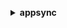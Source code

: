 **<details ><summary style="color:none;">appsync</summary><blockquote>**

- **<details><summary style="color:none;"><b><u>create-api-cache</b></u></summary><blockquote>**

  * **<p style="color:none;">--api-id</p>**
  * **<p style="color:none;">--ttl</p>**
  * **<p style="color:none;">--transit-encryption-enabled</p>**
  * **<p style="color:none;">--no-transit-encryption-enabled</p>**
  * **<p style="color:none;">--at-rest-encryption-enabled</p>**
  * **<p style="color:none;">--no-at-rest-encryption-enabled</p>**
  * **<p style="color:none;">--api-caching-behavior</p>**
  * **<p style="color:none;">--type</p>**
  * **<p style="color:none;">--cli-input-json</p>**
  * **<p style="color:none;">--cli-input-yaml</p>**
  * **<p style="color:none;">--generate-cli-skeleton</p>**
  </br>
  **<p style="color:red;">Description</p>**
  </br>
  ## **Examples**
  ```bash

  ```
  ```json

  ```


- **<details><summary style="color:none;"><b><u>create-api-key</b></u></summary><blockquote>**

  * **<p style="color:none;">--api-id</p>**
  * **<p style="color:none;">--description</p>**
  * **<p style="color:none;">--expires</p>**
  * **<p style="color:none;">--cli-input-json</p>**
  * **<p style="color:none;">--cli-input-yaml</p>**
  * **<p style="color:none;">--generate-cli-skeleton</p>**
  </br>
  **<p style="color:red;">Description</p>**
  </br>
  ## **Examples**
  ```bash

  ```
  ```json

  ```


- **<details><summary style="color:none;"><b><u>create-data-source</b></u></summary><blockquote>**

  * **<p style="color:none;">--api-id</p>**
  * **<p style="color:none;">--name</p>**
  * **<p style="color:none;">--description</p>**
  * **<p style="color:none;">--type</p>**
  * **<p style="color:none;">--service-role-arn</p>**
  * **<p style="color:none;">--dynamodb-config</p>**
  * **<p style="color:none;">--lambda-config</p>**
  * **<p style="color:none;">--elasticsearch-config</p>**
  * **<p style="color:none;">--http-config</p>**
  * **<p style="color:none;">--relational-database-config</p>**
  * **<p style="color:none;">--cli-input-json</p>**
  * **<p style="color:none;">--cli-input-yaml</p>**
  * **<p style="color:none;">--generate-cli-skeleton</p>**
  </br>
  **<p style="color:red;">Description</p>**
  </br>
  ## **Examples**
  ```bash

  ```
  ```json

  ```


- **<details><summary style="color:none;"><b><u>create-function</b></u></summary><blockquote>**

  * **<p style="color:none;">--api-id</p>**
  * **<p style="color:none;">--name</p>**
  * **<p style="color:none;">--description</p>**
  * **<p style="color:none;">--data-source-name</p>**
  * **<p style="color:none;">--request-mapping-template</p>**
  * **<p style="color:none;">--response-mapping-template</p>**
  * **<p style="color:none;">--function-version</p>**
  * **<p style="color:none;">--sync-config</p>**
  * **<p style="color:none;">--cli-input-json</p>**
  * **<p style="color:none;">--cli-input-yaml</p>**
  * **<p style="color:none;">--generate-cli-skeleton</p>**
  </br>
  **<p style="color:red;">Description</p>**
  </br>
  ## **Examples**
  ```bash

  ```
  ```json

  ```


- **<details><summary style="color:none;"><b><u>create-graphql-api</b></u></summary><blockquote>**

  * **<p style="color:none;">--name</p>**
  * **<p style="color:none;">--log-config</p>**
  * **<p style="color:none;">--authentication-type</p>**
  * **<p style="color:none;">--user-pool-config</p>**
  * **<p style="color:none;">--open-id-connect-config</p>**
  * **<p style="color:none;">--tags</p>**
  * **<p style="color:none;">--additional-authentication-providers</p>**
  * **<p style="color:none;">--xray-enabled</p>**
  * **<p style="color:none;">--no-xray-enabled</p>**
  * **<p style="color:none;">--cli-input-json</p>**
  * **<p style="color:none;">--cli-input-yaml</p>**
  * **<p style="color:none;">--generate-cli-skeleton</p>**
  </br>
  **<p style="color:red;">Description</p>**
  </br>
  ## **Examples**
  ```bash

  ```
  ```json

  ```


- **<details><summary style="color:none;"><b><u>create-resolver</b></u></summary><blockquote>**

  * **<p style="color:none;">--api-id</p>**
  * **<p style="color:none;">--type-name</p>**
  * **<p style="color:none;">--field-name</p>**
  * **<p style="color:none;">--data-source-name</p>**
  * **<p style="color:none;">--request-mapping-template</p>**
  * **<p style="color:none;">--response-mapping-template</p>**
  * **<p style="color:none;">--kind</p>**
  * **<p style="color:none;">--pipeline-config</p>**
  * **<p style="color:none;">--sync-config</p>**
  * **<p style="color:none;">--caching-config</p>**
  * **<p style="color:none;">--cli-input-json</p>**
  * **<p style="color:none;">--cli-input-yaml</p>**
  * **<p style="color:none;">--generate-cli-skeleton</p>**
  </br>
  **<p style="color:red;">Description</p>**
  </br>
  ## **Examples**
  ```bash

  ```
  ```json

  ```


- **<details><summary style="color:none;"><b><u>create-type</b></u></summary><blockquote>**

  * **<p style="color:none;">--api-id</p>**
  * **<p style="color:none;">--definition</p>**
  * **<p style="color:none;">--format</p>**
  * **<p style="color:none;">--cli-input-json</p>**
  * **<p style="color:none;">--cli-input-yaml</p>**
  * **<p style="color:none;">--generate-cli-skeleton</p>**
  </br>
  **<p style="color:red;">Description</p>**
  </br>
  ## **Examples**
  ```bash

  ```
  ```json

  ```


- **<details><summary style="color:none;"><b><u>delete-api-cache</b></u></summary><blockquote>**

  * **<p style="color:none;">--api-id</p>**
  * **<p style="color:none;">--cli-input-json</p>**
  * **<p style="color:none;">--cli-input-yaml</p>**
  * **<p style="color:none;">--generate-cli-skeleton</p>**
  </br>
  **<p style="color:red;">Description</p>**
  </br>
  ## **Examples**
  ```bash

  ```
  ```json

  ```


- **<details><summary style="color:none;"><b><u>delete-api-key</b></u></summary><blockquote>**

  * **<p style="color:none;">--api-id</p>**
  * **<p style="color:none;">--id</p>**
  * **<p style="color:none;">--cli-input-json</p>**
  * **<p style="color:none;">--cli-input-yaml</p>**
  * **<p style="color:none;">--generate-cli-skeleton</p>**
  </br>
  **<p style="color:red;">Description</p>**
  </br>
  ## **Examples**
  ```bash

  ```
  ```json

  ```


- **<details><summary style="color:none;"><b><u>delete-data-source</b></u></summary><blockquote>**

  * **<p style="color:none;">--api-id</p>**
  * **<p style="color:none;">--name</p>**
  * **<p style="color:none;">--cli-input-json</p>**
  * **<p style="color:none;">--cli-input-yaml</p>**
  * **<p style="color:none;">--generate-cli-skeleton</p>**
  </br>
  **<p style="color:red;">Description</p>**
  </br>
  ## **Examples**
  ```bash

  ```
  ```json

  ```


- **<details><summary style="color:none;"><b><u>delete-function</b></u></summary><blockquote>**

  * **<p style="color:none;">--api-id</p>**
  * **<p style="color:none;">--function-id</p>**
  * **<p style="color:none;">--cli-input-json</p>**
  * **<p style="color:none;">--cli-input-yaml</p>**
  * **<p style="color:none;">--generate-cli-skeleton</p>**
  </br>
  **<p style="color:red;">Description</p>**
  </br>
  ## **Examples**
  ```bash

  ```
  ```json

  ```


- **<details><summary style="color:none;"><b><u>delete-graphql-api</b></u></summary><blockquote>**

  * **<p style="color:none;">--api-id</p>**
  * **<p style="color:none;">--cli-input-json</p>**
  * **<p style="color:none;">--cli-input-yaml</p>**
  * **<p style="color:none;">--generate-cli-skeleton</p>**
  </br>
  **<p style="color:red;">Description</p>**
  </br>
  ## **Examples**
  ```bash

  ```
  ```json

  ```


- **<details><summary style="color:none;"><b><u>delete-resolver</b></u></summary><blockquote>**

  * **<p style="color:none;">--api-id</p>**
  * **<p style="color:none;">--type-name</p>**
  * **<p style="color:none;">--field-name</p>**
  * **<p style="color:none;">--cli-input-json</p>**
  * **<p style="color:none;">--cli-input-yaml</p>**
  * **<p style="color:none;">--generate-cli-skeleton</p>**
  </br>
  **<p style="color:red;">Description</p>**
  </br>
  ## **Examples**
  ```bash

  ```
  ```json

  ```


- **<details><summary style="color:none;"><b><u>delete-type</b></u></summary><blockquote>**

  * **<p style="color:none;">--api-id</p>**
  * **<p style="color:none;">--type-name</p>**
  * **<p style="color:none;">--cli-input-json</p>**
  * **<p style="color:none;">--cli-input-yaml</p>**
  * **<p style="color:none;">--generate-cli-skeleton</p>**
  </br>
  **<p style="color:red;">Description</p>**
  </br>
  ## **Examples**
  ```bash

  ```
  ```json

  ```


- **<details><summary style="color:none;"><b><u>flush-api-cache</b></u></summary><blockquote>**

  * **<p style="color:none;">--api-id</p>**
  * **<p style="color:none;">--cli-input-json</p>**
  * **<p style="color:none;">--cli-input-yaml</p>**
  * **<p style="color:none;">--generate-cli-skeleton</p>**
  </br>
  **<p style="color:red;">Description</p>**
  </br>
  ## **Examples**
  ```bash

  ```
  ```json

  ```


- **<details><summary style="color:none;"><b><u>get-api-cache</b></u></summary><blockquote>**

  * **<p style="color:none;">--api-id</p>**
  * **<p style="color:none;">--cli-input-json</p>**
  * **<p style="color:none;">--cli-input-yaml</p>**
  * **<p style="color:none;">--generate-cli-skeleton</p>**
  </br>
  **<p style="color:red;">Description</p>**
  </br>
  ## **Examples**
  ```bash

  ```
  ```json

  ```


- **<details><summary style="color:none;"><b><u>get-data-source</b></u></summary><blockquote>**

  * **<p style="color:none;">--api-id</p>**
  * **<p style="color:none;">--name</p>**
  * **<p style="color:none;">--cli-input-json</p>**
  * **<p style="color:none;">--cli-input-yaml</p>**
  * **<p style="color:none;">--generate-cli-skeleton</p>**
  </br>
  **<p style="color:red;">Description</p>**
  </br>
  ## **Examples**
  ```bash

  ```
  ```json

  ```


- **<details><summary style="color:none;"><b><u>get-function</b></u></summary><blockquote>**

  * **<p style="color:none;">--api-id</p>**
  * **<p style="color:none;">--function-id</p>**
  * **<p style="color:none;">--cli-input-json</p>**
  * **<p style="color:none;">--cli-input-yaml</p>**
  * **<p style="color:none;">--generate-cli-skeleton</p>**
  </br>
  **<p style="color:red;">Description</p>**
  </br>
  ## **Examples**
  ```bash

  ```
  ```json

  ```


- **<details><summary style="color:none;"><b><u>get-graphql-api</b></u></summary><blockquote>**

  * **<p style="color:none;">--api-id</p>**
  * **<p style="color:none;">--cli-input-json</p>**
  * **<p style="color:none;">--cli-input-yaml</p>**
  * **<p style="color:none;">--generate-cli-skeleton</p>**
  </br>
  **<p style="color:red;">Description</p>**
  </br>
  ## **Examples**
  ```bash

  ```
  ```json

  ```


- **<details><summary style="color:none;"><b><u>get-introspection-schema</b></u></summary><blockquote>**

  * **<p style="color:none;">--api-id</p>**
  * **<p style="color:none;">--format</p>**
  * **<p style="color:none;">--include-directives</p>**
  * **<p style="color:none;">--no-include-directives</p>**
  </br>
  **<p style="color:red;">Description</p>**
  </br>
  ## **Examples**
  ```bash

  ```
  ```json

  ```


- **<details><summary style="color:none;"><b><u>get-resolver</b></u></summary><blockquote>**

  * **<p style="color:none;">--api-id</p>**
  * **<p style="color:none;">--type-name</p>**
  * **<p style="color:none;">--field-name</p>**
  * **<p style="color:none;">--cli-input-json</p>**
  * **<p style="color:none;">--cli-input-yaml</p>**
  * **<p style="color:none;">--generate-cli-skeleton</p>**
  </br>
  **<p style="color:red;">Description</p>**
  </br>
  ## **Examples**
  ```bash

  ```
  ```json

  ```


- **<details><summary style="color:none;"><b><u>get-schema-creation-status</b></u></summary><blockquote>**

  * **<p style="color:none;">--api-id</p>**
  * **<p style="color:none;">--cli-input-json</p>**
  * **<p style="color:none;">--cli-input-yaml</p>**
  * **<p style="color:none;">--generate-cli-skeleton</p>**
  </br>
  **<p style="color:red;">Description</p>**
  </br>
  ## **Examples**
  ```bash

  ```
  ```json

  ```


- **<details><summary style="color:none;"><b><u>get-type</b></u></summary><blockquote>**

  * **<p style="color:none;">--api-id</p>**
  * **<p style="color:none;">--type-name</p>**
  * **<p style="color:none;">--format</p>**
  * **<p style="color:none;">--cli-input-json</p>**
  * **<p style="color:none;">--cli-input-yaml</p>**
  * **<p style="color:none;">--generate-cli-skeleton</p>**
  </br>
  **<p style="color:red;">Description</p>**
  </br>
  ## **Examples**
  ```bash

  ```
  ```json

  ```


- **<details><summary style="color:none;"><b><u>help</b></u></summary><blockquote>**

  * **<p style="color:none;"></p>**
  </br>
  **<p style="color:red;">Description</p>**
  </br>
  ## **Examples**
  ```bash

  ```
  ```json

  ```


- **<details><summary style="color:none;"><b><u>list-api-keys</b></u></summary><blockquote>**

  * **<p style="color:none;">--api-id</p>**
  * **<p style="color:none;">--cli-input-json</p>**
  * **<p style="color:none;">--cli-input-yaml</p>**
  * **<p style="color:none;">--starting-token</p>**
  * **<p style="color:none;">--page-size</p>**
  * **<p style="color:none;">--max-items</p>**
  * **<p style="color:none;">--generate-cli-skeleton</p>**
  </br>
  **<p style="color:red;">Description</p>**
  </br>
  ## **Examples**
  ```bash

  ```
  ```json

  ```


- **<details><summary style="color:none;"><b><u>list-data-sources</b></u></summary><blockquote>**

  * **<p style="color:none;">--api-id</p>**
  * **<p style="color:none;">--cli-input-json</p>**
  * **<p style="color:none;">--cli-input-yaml</p>**
  * **<p style="color:none;">--starting-token</p>**
  * **<p style="color:none;">--page-size</p>**
  * **<p style="color:none;">--max-items</p>**
  * **<p style="color:none;">--generate-cli-skeleton</p>**
  </br>
  **<p style="color:red;">Description</p>**
  </br>
  ## **Examples**
  ```bash

  ```
  ```json

  ```


- **<details><summary style="color:none;"><b><u>list-functions</b></u></summary><blockquote>**

  * **<p style="color:none;">--api-id</p>**
  * **<p style="color:none;">--cli-input-json</p>**
  * **<p style="color:none;">--cli-input-yaml</p>**
  * **<p style="color:none;">--starting-token</p>**
  * **<p style="color:none;">--page-size</p>**
  * **<p style="color:none;">--max-items</p>**
  * **<p style="color:none;">--generate-cli-skeleton</p>**
  </br>
  **<p style="color:red;">Description</p>**
  </br>
  ## **Examples**
  ```bash

  ```
  ```json

  ```


- **<details><summary style="color:none;"><b><u>list-graphql-apis</b></u></summary><blockquote>**

  * **<p style="color:none;">--cli-input-json</p>**
  * **<p style="color:none;">--cli-input-yaml</p>**
  * **<p style="color:none;">--starting-token</p>**
  * **<p style="color:none;">--page-size</p>**
  * **<p style="color:none;">--max-items</p>**
  * **<p style="color:none;">--generate-cli-skeleton</p>**
  </br>
  **<p style="color:red;">Description</p>**
  </br>
  ## **Examples**
  ```bash

  ```
  ```json

  ```


- **<details><summary style="color:none;"><b><u>list-resolvers</b></u></summary><blockquote>**

  * **<p style="color:none;">--api-id</p>**
  * **<p style="color:none;">--type-name</p>**
  * **<p style="color:none;">--cli-input-json</p>**
  * **<p style="color:none;">--cli-input-yaml</p>**
  * **<p style="color:none;">--starting-token</p>**
  * **<p style="color:none;">--page-size</p>**
  * **<p style="color:none;">--max-items</p>**
  * **<p style="color:none;">--generate-cli-skeleton</p>**
  </br>
  **<p style="color:red;">Description</p>**
  </br>
  ## **Examples**
  ```bash

  ```
  ```json

  ```


- **<details><summary style="color:none;"><b><u>list-resolvers-by-function</b></u></summary><blockquote>**

  * **<p style="color:none;">--api-id</p>**
  * **<p style="color:none;">--function-id</p>**
  * **<p style="color:none;">--cli-input-json</p>**
  * **<p style="color:none;">--cli-input-yaml</p>**
  * **<p style="color:none;">--starting-token</p>**
  * **<p style="color:none;">--page-size</p>**
  * **<p style="color:none;">--max-items</p>**
  * **<p style="color:none;">--generate-cli-skeleton</p>**
  </br>
  **<p style="color:red;">Description</p>**
  </br>
  ## **Examples**
  ```bash

  ```
  ```json

  ```


- **<details><summary style="color:none;"><b><u>list-tags-for-resource</b></u></summary><blockquote>**

  * **<p style="color:none;">--resource-arn</p>**
  * **<p style="color:none;">--cli-input-json</p>**
  * **<p style="color:none;">--cli-input-yaml</p>**
  * **<p style="color:none;">--generate-cli-skeleton</p>**
  </br>
  **<p style="color:red;">Description</p>**
  </br>
  ## **Examples**
  ```bash

  ```
  ```json

  ```


- **<details><summary style="color:none;"><b><u>list-types</b></u></summary><blockquote>**

  * **<p style="color:none;">--api-id</p>**
  * **<p style="color:none;">--format</p>**
  * **<p style="color:none;">--cli-input-json</p>**
  * **<p style="color:none;">--cli-input-yaml</p>**
  * **<p style="color:none;">--starting-token</p>**
  * **<p style="color:none;">--page-size</p>**
  * **<p style="color:none;">--max-items</p>**
  * **<p style="color:none;">--generate-cli-skeleton</p>**
  </br>
  **<p style="color:red;">Description</p>**
  </br>
  ## **Examples**
  ```bash

  ```
  ```json

  ```


- **<details><summary style="color:none;"><b><u>start-schema-creation</b></u></summary><blockquote>**

  * **<p style="color:none;">--api-id</p>**
  * **<p style="color:none;">--definition</p>**
  * **<p style="color:none;">--cli-input-json</p>**
  * **<p style="color:none;">--cli-input-yaml</p>**
  * **<p style="color:none;">--generate-cli-skeleton</p>**
  </br>
  **<p style="color:red;">Description</p>**
  </br>
  ## **Examples**
  ```bash

  ```
  ```json

  ```


- **<details><summary style="color:none;"><b><u>tag-resource</b></u></summary><blockquote>**

  * **<p style="color:none;">--resource-arn</p>**
  * **<p style="color:none;">--tags</p>**
  * **<p style="color:none;">--cli-input-json</p>**
  * **<p style="color:none;">--cli-input-yaml</p>**
  * **<p style="color:none;">--generate-cli-skeleton</p>**
  </br>
  **<p style="color:red;">Description</p>**
  </br>
  ## **Examples**
  ```bash

  ```
  ```json

  ```


- **<details><summary style="color:none;"><b><u>untag-resource</b></u></summary><blockquote>**

  * **<p style="color:none;">--resource-arn</p>**
  * **<p style="color:none;">--tag-keys</p>**
  * **<p style="color:none;">--cli-input-json</p>**
  * **<p style="color:none;">--cli-input-yaml</p>**
  * **<p style="color:none;">--generate-cli-skeleton</p>**
  </br>
  **<p style="color:red;">Description</p>**
  </br>
  ## **Examples**
  ```bash

  ```
  ```json

  ```


- **<details><summary style="color:none;"><b><u>update-api-cache</b></u></summary><blockquote>**

  * **<p style="color:none;">--api-id</p>**
  * **<p style="color:none;">--ttl</p>**
  * **<p style="color:none;">--api-caching-behavior</p>**
  * **<p style="color:none;">--type</p>**
  * **<p style="color:none;">--cli-input-json</p>**
  * **<p style="color:none;">--cli-input-yaml</p>**
  * **<p style="color:none;">--generate-cli-skeleton</p>**
  </br>
  **<p style="color:red;">Description</p>**
  </br>
  ## **Examples**
  ```bash

  ```
  ```json

  ```


- **<details><summary style="color:none;"><b><u>update-api-key</b></u></summary><blockquote>**

  * **<p style="color:none;">--api-id</p>**
  * **<p style="color:none;">--id</p>**
  * **<p style="color:none;">--description</p>**
  * **<p style="color:none;">--expires</p>**
  * **<p style="color:none;">--cli-input-json</p>**
  * **<p style="color:none;">--cli-input-yaml</p>**
  * **<p style="color:none;">--generate-cli-skeleton</p>**
  </br>
  **<p style="color:red;">Description</p>**
  </br>
  ## **Examples**
  ```bash

  ```
  ```json

  ```


- **<details><summary style="color:none;"><b><u>update-data-source</b></u></summary><blockquote>**

  * **<p style="color:none;">--api-id</p>**
  * **<p style="color:none;">--name</p>**
  * **<p style="color:none;">--description</p>**
  * **<p style="color:none;">--type</p>**
  * **<p style="color:none;">--service-role-arn</p>**
  * **<p style="color:none;">--dynamodb-config</p>**
  * **<p style="color:none;">--lambda-config</p>**
  * **<p style="color:none;">--elasticsearch-config</p>**
  * **<p style="color:none;">--http-config</p>**
  * **<p style="color:none;">--relational-database-config</p>**
  * **<p style="color:none;">--cli-input-json</p>**
  * **<p style="color:none;">--cli-input-yaml</p>**
  * **<p style="color:none;">--generate-cli-skeleton</p>**
  </br>
  **<p style="color:red;">Description</p>**
  </br>
  ## **Examples**
  ```bash

  ```
  ```json

  ```


- **<details><summary style="color:none;"><b><u>update-function</b></u></summary><blockquote>**

  * **<p style="color:none;">--api-id</p>**
  * **<p style="color:none;">--name</p>**
  * **<p style="color:none;">--description</p>**
  * **<p style="color:none;">--function-id</p>**
  * **<p style="color:none;">--data-source-name</p>**
  * **<p style="color:none;">--request-mapping-template</p>**
  * **<p style="color:none;">--response-mapping-template</p>**
  * **<p style="color:none;">--function-version</p>**
  * **<p style="color:none;">--sync-config</p>**
  * **<p style="color:none;">--cli-input-json</p>**
  * **<p style="color:none;">--cli-input-yaml</p>**
  * **<p style="color:none;">--generate-cli-skeleton</p>**
  </br>
  **<p style="color:red;">Description</p>**
  </br>
  ## **Examples**
  ```bash

  ```
  ```json

  ```


- **<details><summary style="color:none;"><b><u>update-graphql-api</b></u></summary><blockquote>**

  * **<p style="color:none;">--api-id</p>**
  * **<p style="color:none;">--name</p>**
  * **<p style="color:none;">--log-config</p>**
  * **<p style="color:none;">--authentication-type</p>**
  * **<p style="color:none;">--user-pool-config</p>**
  * **<p style="color:none;">--open-id-connect-config</p>**
  * **<p style="color:none;">--additional-authentication-providers</p>**
  * **<p style="color:none;">--xray-enabled</p>**
  * **<p style="color:none;">--no-xray-enabled</p>**
  * **<p style="color:none;">--cli-input-json</p>**
  * **<p style="color:none;">--cli-input-yaml</p>**
  * **<p style="color:none;">--generate-cli-skeleton</p>**
  </br>
  **<p style="color:red;">Description</p>**
  </br>
  ## **Examples**
  ```bash

  ```
  ```json

  ```


- **<details><summary style="color:none;"><b><u>update-resolver</b></u></summary><blockquote>**

  * **<p style="color:none;">--api-id</p>**
  * **<p style="color:none;">--type-name</p>**
  * **<p style="color:none;">--field-name</p>**
  * **<p style="color:none;">--data-source-name</p>**
  * **<p style="color:none;">--request-mapping-template</p>**
  * **<p style="color:none;">--response-mapping-template</p>**
  * **<p style="color:none;">--kind</p>**
  * **<p style="color:none;">--pipeline-config</p>**
  * **<p style="color:none;">--sync-config</p>**
  * **<p style="color:none;">--caching-config</p>**
  * **<p style="color:none;">--cli-input-json</p>**
  * **<p style="color:none;">--cli-input-yaml</p>**
  * **<p style="color:none;">--generate-cli-skeleton</p>**
  </br>
  **<p style="color:red;">Description</p>**
  </br>
  ## **Examples**
  ```bash

  ```
  ```json

  ```


- **<details><summary style="color:none;"><b><u>update-type</b></u></summary><blockquote>**

  * **<p style="color:none;">--api-id</p>**
  * **<p style="color:none;">--type-name</p>**
  * **<p style="color:none;">--definition</p>**
  * **<p style="color:none;">--format</p>**
  * **<p style="color:none;">--cli-input-json</p>**
  * **<p style="color:none;">--cli-input-yaml</p>**
  * **<p style="color:none;">--generate-cli-skeleton</p>**
  </br>
  **<p style="color:red;">Description</p>**
  </br>
  ## **Examples**
  ```bash

  ```
  ```json

  ```


</blockquote></details>
</blockquote></details>
</blockquote></details>
</blockquote></details>
</blockquote></details>
</blockquote></details>
</blockquote></details>
</blockquote></details>
</blockquote></details>
</blockquote></details>
</blockquote></details>
</blockquote></details>
</blockquote></details>
</blockquote></details>
</blockquote></details>
</blockquote></details>
</blockquote></details>
</blockquote></details>
</blockquote></details>
</blockquote></details>
</blockquote></details>
</blockquote></details>
</blockquote></details>
</blockquote></details>
</blockquote></details>
</blockquote></details>
</blockquote></details>
</blockquote></details>
</blockquote></details>
</blockquote></details>
</blockquote></details>
</blockquote></details>
</blockquote></details>
</blockquote></details>
</blockquote></details>
</blockquote></details>
</blockquote></details>
</blockquote></details>
</blockquote></details>
</blockquote></details>
</blockquote></details>
</blockquote></details>
</blockquote></details>
